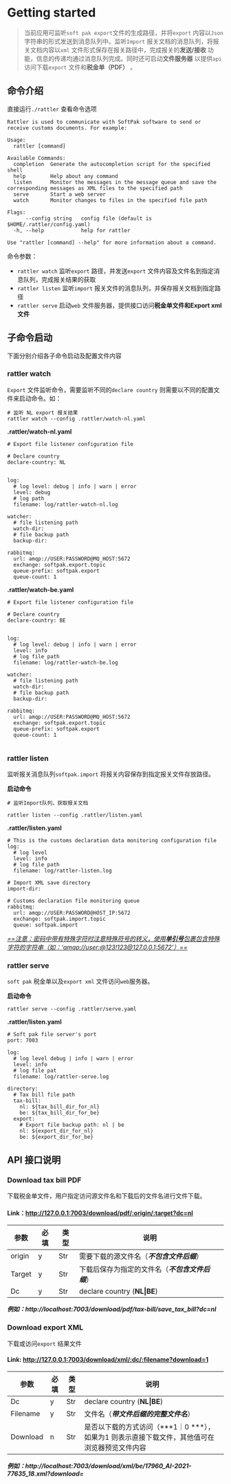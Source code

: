 # Getting started

> 当前应用可监听`soft pak export`文件的生成路径，并将`export` 内容以`Json` 字符串的形式发送到消息队列中。监听`Import` 报关文档的消息队列，将报关文档内容以`xml` 文件形式保存在报关路径中，完成报关的**发送/接收** 功能，信息的传递均通过消息队列完成。同时还可启动**文件服务器** 以提供`api`访问下载`export` 文件和**税金单（PDF）** 。



## 命令介绍

直接运行`./rattler` 查看命令选项

```shell
Rattler is used to communicate with SoftPak software to send or receive customs documents. For example:

Usage:
  rattler [command]

Available Commands:
  completion  Generate the autocompletion script for the specified shell
  help        Help about any command
  listen      Monitor the messages in the message queue and save the corresponding messages as XML files to the specified path
  serve       Start a web server
  watch       Monitor changes to files in the specified file path

Flags:
      --config string   config file (default is $HOME/.rattler/config.yaml)
  -h, --help            help for rattler

Use "rattler [command] --help" for more information about a command.

```

命令参数：

- `rattler watch` 监听`export` 路径，并发送`export` 文件内容及文件名到指定消息队列，完成报关结果的获取
- `rattler listen` 监听`import` 报关文件的消息队列，并保存报关文档到指定路径
- `rattler serve`  启动`web` 文件服务器，提供接口访问**税金单文件和Export xml文件**



## 子命令启动

下面分别介绍各子命令启动及配置文件内容

### rattler watch

`Export` 文件监听命令，需要监听不同的`declare country` 则需要以不同的配置文件来启动命令。如：

```shell
# 监听 NL export 报关结果
rattler watch --config .rattler/watch-nl.yaml

```



**.rattler/watch-nl.yaml**

```shell
# Export file listener configuration file

# Declare country
declare-country: NL


log:
  # log level: debug | info | warn | error
  level: debug
  # log path
  filename: log/rattler-watch-nl.log

watcher:
  # file listening path
  watch-dir:
  # file backup path
  backup-dir:

rabbitmq:
  url: amqp://USER:PASSWORD@MQ_HOST:5672
  exchange: softpak.export.topic
  queue-prefix: softpak.export
  queue-count: 1

```



**.rattler/watch-be.yaml**

```shell
# Export file listener configuration file

# Declare country
declare-country: BE


log:
  # log level: debug | info | warn | error
  level: info
  # log file path
  filename: log/rattler-watch-be.log

watcher:
  # file listening path
  watch-dir:
  # file backup path
  backup-dir:

rabbitmq:
  url: amqp://USER:PASSWORD@MQ_HOST:5672
  exchange: softpak.export.topic
  queue-prefix: softpak.export
  queue-count: 1


```



### rattler listen

监听报关消息队列`softpak.import` 将报关内容保存到指定报关文件存放路径。

**启动命令**

```shell
# 监听Import队列，获取报关文档

rattler listen --config .rattler/listen.yaml
```



**.rattler/listen.yaml**

```shell
# This is the customs declaration data monitoring configuration file
log:
  # log level
  level: info
  # log file path
  filename: log/rattler-listen.log

# Import XML save directory
import-dir:

# Customs declaration file monitoring queue
rabbitmq:
  url: amqp://USER:PASSWORD@HOST_IP:5672
  exchange: softpak.import.topic
  queue: softpak.import

```

<u>*==注意：密码中带有特殊字符时注意特殊符号的转义，使用**单引号**包裹包含特殊字符的字符串（如：‘amqp://user:@123!123@127.0.0.1:5672’）==*</u>

### rattler serve

`soft pak` 税金单以及`export xml` 文件访问`web`服务器。



**启动命令**

```shell
rattler serve --config .rattler/serve.yaml
```



**.rattler/listen.yaml**

```shell
# Soft pak file server's port
port: 7003

log:
  # log level debug | info | warn | error
  level: info
  # log file pat
  filename: log/rattler-serve.log

directory:
  # Tax bill file path
  tax-bill: 
  	nl: ${tax_bill_dir_for_nl}
  	be: ${tax_bill_dir_for_be}
  export:
    # Export file backup path: nl | be
    nl: ${export_dir_for_nl}
    be: ${export_dir_for_be}
```



## API 接口说明

### Download tax bill PDF

下载税金单文件，用户指定访问源文件名和下载后的文件名进行文件下载。

#### Link：http://127.0.0.1:7003/download/pdf/:origin/:target?dc=nl

| 参数   | 必填 | 类型 | 说明                                             |
| ------ | ---- | ---- | ------------------------------------------------ |
| origin | y    | Str  | 需要下载的源文件名（***不包含文件后缀***）       |
| Target | y    | Str  | 下载后保存为指定的文件名（***不包含文件后缀***） |
| Dc     | y    | Str  | declare country (**NL\|BE**)                     |

***例如：http://localhost:7003/download/pdf/tax-bill/save_tax_bill?dc=nl***

### Download export XML

下载或访问`export` 结果文件

#### Link: http://127.0.0.1:7003/download/xml/:dc/:filename?download=1

| 参数     | 必填 | 类型 | 说明                                                         |
| -------- | ---- | ---- | ------------------------------------------------------------ |
| Dc       | y    | Str  | declare country (**NL\|BE**)                                 |
| Filename | y    | Str  | 文件名（***带文件后缀的完整文件名***）                       |
| Download | n    | Str  | 是否以下载的方式访问（***1｜0 ***），如果为1 则表示直接下载文件，其他值可在浏览器预览文件内容 |

***例如：http://localhost:7003/download/xml/be/17960_AI-2021-77635_18.xml?download=***